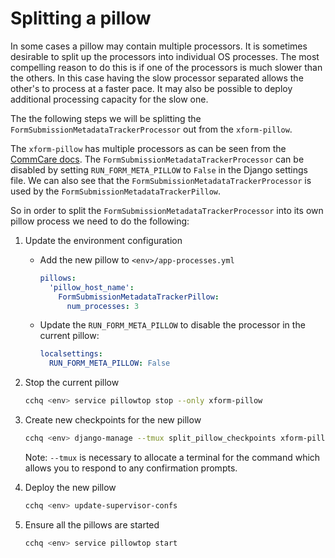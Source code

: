 # Splitting a pillow

In some cases a pillow may contain multiple processors. It is sometimes desirable to split
up the processors into individual OS processes. The most compelling reason to do this is if
one of the processors is much slower than the others. In this case having the slow processor
separated allows the other's to process at a faster pace. It may also be possible to deploy
additional processing capacity for the slow one.

The the following steps we will be splitting the `FormSubmissionMetadataTrackerProcessor`
out from the `xform-pillow`.

The `xform-pillow` has multiple processors as can be seen from the
[CommCare docs](https://commcare-hq.readthedocs.io/pillows.html#corehq.pillows.xform.get_xform_pillow).
The `FormSubmissionMetadataTrackerProcessor` can be disabled by setting
`RUN_FORM_META_PILLOW` to `False` in the Django settings file. We can also see that the
`FormSubmissionMetadataTrackerProcessor` is used by the `FormSubmissionMetadataTrackerPillow`.

So in order to split the `FormSubmissionMetadataTrackerProcessor` into its own pillow process
we need to do the following:

1. Update the environment configuration

    * Add the new pillow to `<env>/app-processes.yml`

        ```yaml
        pillows:
          'pillow_host_name':
            FormSubmissionMetadataTrackerPillow:
              num_processes: 3
        ```

    * Update the `RUN_FORM_META_PILLOW` to disable the processor in the current pillow:

        ```yaml
        localsettings:
          RUN_FORM_META_PILLOW: False
        ```

2. Stop the current pillow

    ```bash
    cchq <env> service pillowtop stop --only xform-pillow
    ```

3. Create new checkpoints for the new pillow

    ```bash
    cchq <env> django-manage --tmux split_pillow_checkpoints xform-pillow FormSubmissionMetadataTrackerPillow
    ```

   Note: `--tmux` is necessary to allocate a terminal for the command which allows you to respond to any
   confirmation prompts.

4. Deploy the new pillow

    ```bash
    cchq <env> update-supervisor-confs
    ```

5. Ensure all the pillows are started

    ```bash
    cchq <env> service pillowtop start
    ```